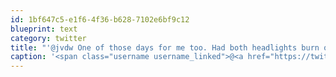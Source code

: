 ```yaml
---
id: 1bf647c5-e1f6-4f36-b628-7102e6bf9c12
blueprint: text
category: twitter
title: "'@jvdw One of those days for me too. Had both headlights burn out within 5 mins of each other this morning."
caption: '<span class="username username_linked">@<a href="https://twitter.com/jvdw" title="John van der Woude">jvdw</a></span> One of those days for me too. Had both headlights burn out within 5 mins of each other this morning.'
---
```

